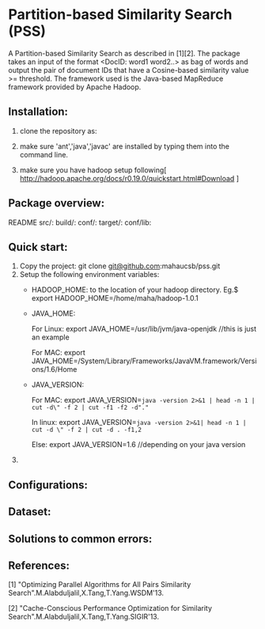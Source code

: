 Partition-based Similarity Search (PSS)
=======================================
  A Partition-based Similarity Search as described in [1][2]. The package takes an input of the format <DocID: word1 word2..> as bag of words and output the pair of document IDs that have a Cosine-based similarity value >= threshold. The framework used is the Java-based MapReduce framework provided by Apache Hadoop. 

Installation:
-------------
1) clone the repository as: 

2) make sure 'ant','java','javac' are installed by typing them into the command line.

3) make sure you have hadoop setup following[ http://hadoop.apache.org/docs/r0.19.0/quickstart.html#Download ]

Package overview:
-----------------
README
src/:
build/:
conf/:
target/:
conf/lib:


Quick start:
------------

1) Copy the project: git clone git@github.com:mahaucsb/pss.git
2) Setup the following environment variables:
   - HADOOP_HOME: to the location of your hadoop directory. Eg.$ export HADOOP_HOME=/home/maha/hadoop-1.0.1
   - JAVA_HOME: 
   
      For Linux: export JAVA_HOME=/usr/lib/jvm/java-openjdk //this is just an example

      For MAC: export JAVA_HOME=/System/Library/Frameworks/JavaVM.framework/Versions/1.6/Home

   - JAVA_VERSION:
   
      For MAC: export JAVA_VERSION=`java -version 2>&1 | head -n 1 | cut -d\" -f 2 | cut -f1 -f2 -d"."`

      In linux: export JAVA_VERSION=`java -version 2>&1| head -n 1 | cut -d \" -f 2 | cut -d . -f1,2`
      
      Else: export JAVA_VERSION=1.6   //depending on your java version
3)  


Configurations:
---------------


Dataset:
--------


Solutions to common errors:
----------------------------


References:
-----------

[1]  "Optimizing Parallel Algorithms for All Pairs Similarity Search".M.Alabduljalil,X.Tang,T.Yang.WSDM'13.

[2]  "Cache-Conscious Performance Optimization for Similarity Search".M.Alabduljalil,X.Tang,T.Yang.SIGIR'13.
